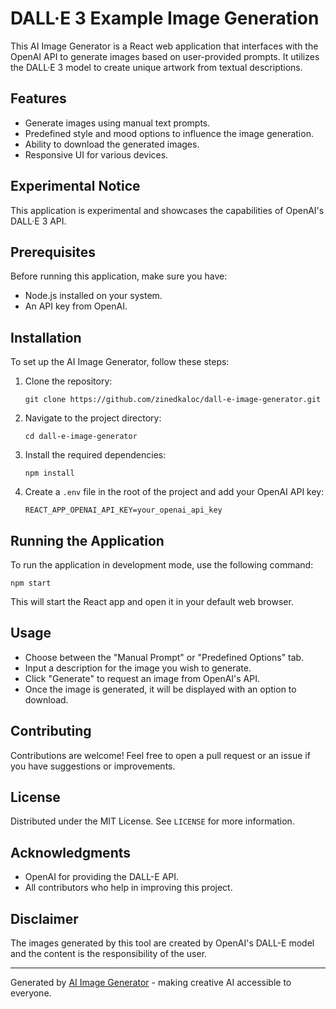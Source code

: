 # DALL·E 3 Example Image Generation

This AI Image Generator is a React web application that interfaces with the OpenAI API to generate images based on user-provided prompts. It utilizes the DALL·E 3 model to create unique artwork from textual descriptions.

## Features

- Generate images using manual text prompts.
- Predefined style and mood options to influence the image generation.
- Ability to download the generated images.
- Responsive UI for various devices.

## Experimental Notice

This application is experimental and showcases the capabilities of OpenAI's DALL·E 3 API.

## Prerequisites

Before running this application, make sure you have:

- Node.js installed on your system.
- An API key from OpenAI.

## Installation

To set up the AI Image Generator, follow these steps:

1. Clone the repository:
   ```
   git clone https://github.com/zinedkaloc/dall-e-image-generator.git
   ```
2. Navigate to the project directory:
   ```
   cd dall-e-image-generator
   ```
3. Install the required dependencies:
   ```
   npm install
   ```
4. Create a `.env` file in the root of the project and add your OpenAI API key:
   ```
   REACT_APP_OPENAI_API_KEY=your_openai_api_key
   ```

## Running the Application

To run the application in development mode, use the following command:

```
npm start
```

This will start the React app and open it in your default web browser.

## Usage

- Choose between the "Manual Prompt" or "Predefined Options" tab.
- Input a description for the image you wish to generate.
- Click "Generate" to request an image from OpenAI's API.
- Once the image is generated, it will be displayed with an option to download.

## Contributing

Contributions are welcome! Feel free to open a pull request or an issue if you have suggestions or improvements.

## License

Distributed under the MIT License. See `LICENSE` for more information.

## Acknowledgments

- OpenAI for providing the DALL-E API.
- All contributors who help in improving this project.

## Disclaimer

The images generated by this tool are created by OpenAI's DALL-E model and the content is the responsibility of the user.

---

Generated by [AI Image Generator](https://github.com/zinedkaloc/dall-e-image-generator) - making creative AI accessible to everyone.
